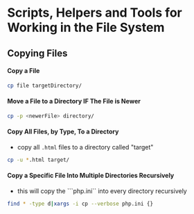 # Scripts, Helpers and Tools for Working in the File System

## Copying Files

#### Copy a File
```bash
cp file targetDirectory/
```

#### Move a File to a Directory __IF__ The File is Newer
```bash
cp -p <newerFile> directory/
```

#### Copy All Files, by Type, To a Directory
- copy all ```.html``` files to a directory called "target"
```bash
cp -u *.html target/
```

#### Copy a Specific File Into Multiple Directories Recursively
- this will copy the ```php.ini`` into every directory recursively
```bash
find * -type d|xargs -i cp --verbose php.ini {}
```
